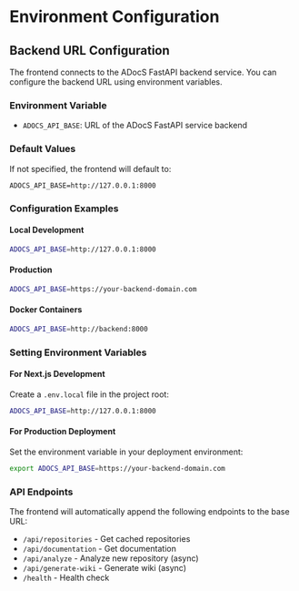 # Environment Configuration

## Backend URL Configuration

The frontend connects to the ADocS FastAPI backend service. You can configure the backend URL using environment variables.

### Environment Variable

- `ADOCS_API_BASE`: URL of the ADocS FastAPI service backend

### Default Values

If not specified, the frontend will default to:
```
ADOCS_API_BASE=http://127.0.0.1:8000
```

### Configuration Examples

#### Local Development
```bash
ADOCS_API_BASE=http://127.0.0.1:8000
```

#### Production
```bash
ADOCS_API_BASE=https://your-backend-domain.com
```

#### Docker Containers
```bash
ADOCS_API_BASE=http://backend:8000
```

### Setting Environment Variables

#### For Next.js Development
Create a `.env.local` file in the project root:
```bash
ADOCS_API_BASE=http://127.0.0.1:8000
```

#### For Production Deployment
Set the environment variable in your deployment environment:
```bash
export ADOCS_API_BASE=https://your-backend-domain.com
```

### API Endpoints

The frontend will automatically append the following endpoints to the base URL:
- `/api/repositories` - Get cached repositories
- `/api/documentation` - Get documentation
- `/api/analyze` - Analyze new repository (async)
- `/api/generate-wiki` - Generate wiki (async)
- `/health` - Health check
